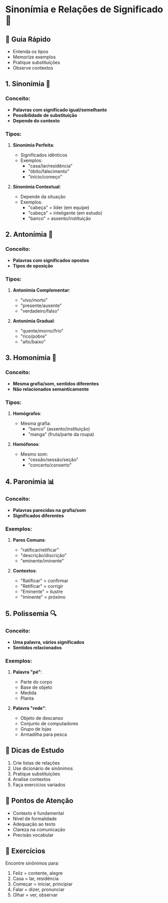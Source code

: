# Sinonímia e Relações de Significado 🔄

## 🎯 Guia Rápido
- Entenda os tipos
- Memorize exemplos
- Pratique substituições
- Observe contextos

## 1. Sinonímia 📝
### Conceito:
- **Palavras com significado igual/semelhante**
- **Possibilidade de substituição**
- **Depende do contexto**

### Tipos:
1. **Sinonímia Perfeita**:
   - Significados idênticos
   - Exemplos:
     - "casa/lar/residência"
     - "óbito/falecimento"
     - "início/começo"

2. **Sinonímia Contextual**:
   - Depende da situação
   - Exemplos:
     - "cabeça" = líder (em equipe)
     - "cabeça" = inteligente (em estudo)
     - "banco" = assento/instituição

## 2. Antonímia 🔄
### Conceito:
- **Palavras com significados opostos**
- **Tipos de oposição**

### Tipos:
1. **Antonímia Complementar**:
   - "vivo/morto"
   - "presente/ausente"
   - "verdadeiro/falso"

2. **Antonímia Gradual**:
   - "quente/morno/frio"
   - "rico/pobre"
   - "alto/baixo"

## 3. Homonímia 🎯
### Conceito:
- **Mesma grafia/som, sentidos diferentes**
- **Não relacionados semanticamente**

### Tipos:
1. **Homógrafos**:
   - Mesma grafia:
     - "banco" (assento/instituição)
     - "manga" (fruta/parte da roupa)

2. **Homófonos**:
   - Mesmo som:
     - "cessão/sessão/seção"
     - "concerto/conserto"

## 4. Paronímia 📊
### Conceito:
- **Palavras parecidas na grafia/som**
- **Significados diferentes**

### Exemplos:
1. **Pares Comuns**:
   - "ratificar/retificar"
   - "descrição/discrição"
   - "eminente/iminente"

2. **Contextos**:
   - "Ratificar" = confirmar
   - "Retificar" = corrigir
   - "Eminente" = ilustre
   - "Iminente" = próximo

## 5. Polissemia 🔍
### Conceito:
- **Uma palavra, vários significados**
- **Sentidos relacionados**

### Exemplos:
1. **Palavra "pé"**:
   - Parte do corpo
   - Base de objeto
   - Medida
   - Planta

2. **Palavra "rede"**:
   - Objeto de descanso
   - Conjunto de computadores
   - Grupo de lojas
   - Armadilha para pesca

## 📌 Dicas de Estudo
1. Crie listas de relações
2. Use dicionário de sinônimos
3. Pratique substituições
4. Analise contextos
5. Faça exercícios variados

## 🎯 Pontos de Atenção
- Contexto é fundamental
- Nível de formalidade
- Adequação ao texto
- Clareza na comunicação
- Precisão vocabular

## 🎯 Exercícios
Encontre sinônimos para:
1. Feliz = contente, alegre
2. Casa = lar, residência
3. Começar = iniciar, principiar
4. Falar = dizer, pronunciar
5. Olhar = ver, observar
